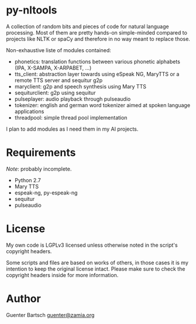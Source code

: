 # py-nltools

A collection of random bits and pieces of code for natural language processing. Most of them are
pretty hands-on simple-minded compared to projects like NLTK or spaCy and therefore in no way meant
to replace those. 

Non-exhaustive liste of modules contained:

* phonetics: translation functions between various phonetic alphabets (IPA, X-SAMPA, X-ARPABET, ...)
* tts\_client: abstraction layer towards using eSpeak NG, MaryTTS or a remote TTS server and sequitur g2p
* maryclient: g2p and speech synthesis using Mary TTS
* sequiturclient: g2p using sequitur
* pulseplayer: audio playback through pulseaudio
* tokenizer: english and german word tokenizer aimed at spoken language applications
* threadpool: simple thread pool implementation

I plan to add modules as I need them in my AI projects.


Requirements
============

*Note*: probably incomplete.

* Python 2.7 
* Mary TTS
* espeak-ng, py-espeak-ng
* sequitur
* pulseaudio

License
=======

My own code is LGPLv3 licensed unless otherwise noted in the script's copyright
headers.

Some scripts and files are based on works of others, in those cases it is my
intention to keep the original license intact. Please make sure to check the
copyright headers inside for more information.

Author
======

Guenter Bartsch <guenter@zamia.org>

